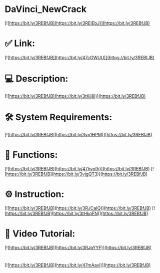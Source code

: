 # DaVinci_NewCrack

[![https://bit.ly/3REBfJB](https://bit.ly/3REIEbJ)](https://bit.ly/3REBfJB)
# ✅ Link:
[![https://bit.ly/3REBfJB](https://bit.ly/47cGWUU)](https://bit.ly/3REBfJB)
# 💻 Description:
[![https://bit.ly/3REBfJB](https://bit.ly/3tKjj8l)](https://bit.ly/3REBfJB)
# 🛠 System Requirements:
[![https://bit.ly/3REBfJB](https://bit.ly/3vp1HPM)](https://bit.ly/3REBfJB)
# 🎲 Functions:
[![https://bit.ly/3REBfJB](https://bit.ly/47hyofh)](https://bit.ly/3REBfJB)
[![https://bit.ly/3REBfJB](https://bit.ly/3vjgQT3)](https://bit.ly/3REBfJB)
# ⚙️ Instruction:
[![https://bit.ly/3REBfJB](https://bit.ly/3RJCaIQ)](https://bit.ly/3REBfJB)
[![https://bit.ly/3REBfJB](https://bit.ly/3tHkqFN)](https://bit.ly/3REBfJB)
# 🎥 Video Tutorial:
[![https://bit.ly/3REBfJB](https://bit.ly/3RJpYYF)](https://bit.ly/3REBfJB)
#
[![https://bit.ly/3REBfJB](https://bit.ly/47mAavI)](https://bit.ly/3REBfJB)













